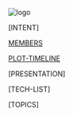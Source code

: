 ![logo](https://github.com/trekshcool/Ironman3/blob/master/Image/Screen%20Shot%202018-09-30%20at%2022.25.20.png)

[INTENT]

[MEMBERS](https://github.com/trekshcool/Ironman3/title) 

[PLOT-TIMELINE](https://trekshcool.github.io/Ironman3/timeline)

[PRESENTATION]

[TECH-LIST]

[TOPICS]





